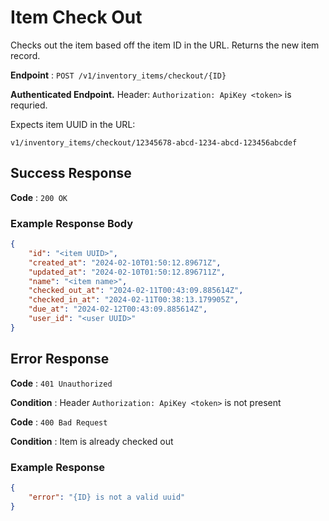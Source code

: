 # Item Check Out

Checks out the item based off the item ID in the URL. Returns the new item record.

**Endpoint** : `POST /v1/inventory_items/checkout/{ID}`

**Authenticated Endpoint.** Header: `Authorization: ApiKey <token>` is requried.

Expects item UUID in the URL:

`v1/inventory_items/checkout/12345678-abcd-1234-abcd-123456abcdef`

## Success Response

**Code** : `200 OK`

### Example Response Body

```json
{
    "id": "<item UUID>",
    "created_at": "2024-02-10T01:50:12.89671Z",
    "updated_at": "2024-02-10T01:50:12.896711Z",
    "name": "<item name>",
    "checked_out_at": "2024-02-11T00:43:09.885614Z",
    "checked_in_at": "2024-02-11T00:38:13.179905Z",
    "due_at": "2024-02-12T00:43:09.885614Z",
    "user_id": "<user UUID>"
}
```

## Error Response

**Code** : `401 Unauthorized`

**Condition** : Header `Authorization: ApiKey <token>` is not present

**Code** : `400 Bad Request`

**Condition** : Item is already checked out

### Example Response

```json
{
    "error": "{ID} is not a valid uuid"
}
```
